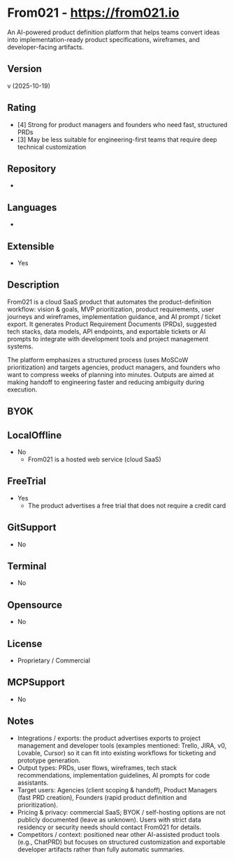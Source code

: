 # From021 - https://from021.io
An AI-powered product definition platform that helps teams convert ideas into implementation-ready product specifications, wireframes, and developer-facing artifacts.

## Version
v (2025-10-19)

## Rating
- [4] Strong for product managers and founders who need fast, structured PRDs
- [3] May be less suitable for engineering-first teams that require deep technical customization
  
## Repository
-
  
## Languages
- 

## Extensible
- Yes

## Description
From021 is a cloud SaaS product that automates the product-definition workflow: vision & goals, MVP prioritization, product requirements, user journeys and wireframes, implementation guidance, and AI prompt / ticket export. It generates Product Requirement Documents (PRDs), suggested tech stacks, data models, API endpoints, and exportable tickets or AI prompts to integrate with development tools and project management systems.

The platform emphasizes a structured process (uses MoSCoW prioritization) and targets agencies, product managers, and founders who want to compress weeks of planning into minutes. Outputs are aimed at making handoff to engineering faster and reducing ambiguity during execution.

## BYOK

## LocalOffline
- No
  - From021 is a hosted web service (cloud SaaS)

## FreeTrial
- Yes
  - The product advertises a free trial that does not require a credit card

## GitSupport
- No

## Terminal
- No

## Opensource
- No

## License
- Proprietary / Commercial

## MCPSupport
- No

## Notes
- Integrations / exports: the product advertises exports to project management and developer tools (examples mentioned: Trello, JIRA, v0, Lovable, Cursor) so it can fit into existing workflows for ticketing and prototype generation.
- Output types: PRDs, user flows, wireframes, tech stack recommendations, implementation guidelines, AI prompts for code assistants.
- Target users: Agencies (client scoping & handoff), Product Managers (fast PRD creation), Founders (rapid product definition and prioritization).
- Pricing & privacy: commercial SaaS; BYOK / self-hosting options are not publicly documented (leave as unknown). Users with strict data residency or security needs should contact From021 for details.
- Competitors / context: positioned near other AI-assisted product tools (e.g., ChatPRD) but focuses on structured customization and exportable developer artifacts rather than fully automatic summaries.


